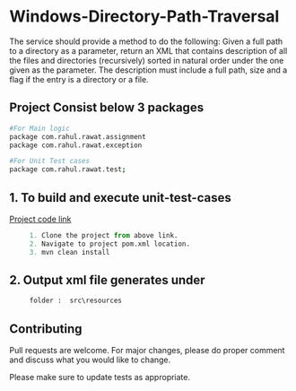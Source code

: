 # Windows-Directory-Path-Traversal

The service should provide a method to do the following:
Given a full path to a directory as a parameter, return an XML that contains description of all the files and directories (recursively) sorted in natural order under the one given as the parameter. The description must include a full path, size and a flag if the entry is a directory or a file. 


## Project Consist below 3 packages 

```bash
#For Main logic
package com.rahul.rawat.assignment
package com.rahul.rawat.exception

#For Unit Test cases
package com.rahul.rawat.test;
```

## 1.	To build and execute unit-test-cases

[Project code link](https://github.com/RahulSinghRawat/WindowsDirectoryPathTraversal.git)

```python
     1. Clone the project from above link.
     2. Navigate to project pom.xml location.
     3. mvn clean install
```
## 2. Output xml file generates under 
```python
     folder :  src\resources
```
## Contributing
Pull requests are welcome. For major changes, please do proper comment and discuss what you would like to change.

Please make sure to update tests as appropriate.
